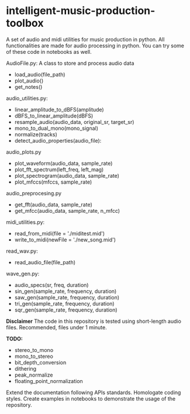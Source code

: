 # intelligent-music-production-toolbox
A set of audio and midi utilities for music production in python.
All functionalities are made for audio processing in python. You can try some of these code in notebooks as well.

AudioFile.py:
  A class to store and process audio data
  - load_audio(file_path)
  - plot_audio()
  - get_notes()
     
audio_utilities.py:
- linear_amplitude_to_dBFS(amplitude)
- dBFS_to_linear_amplitude(dBFS)
- resample_audio(audio_data, original_sr, target_sr)
- mono_to_dual_mono(mono_signal)
- normalize(tracks)
- detect_audio_properties(audio_file):
  
audio_plots.py
- plot_waveform(audio_data, sample_rate)
- plot_fft_spectrum(left_freq, left_mag)
- plot_spectrogram(audio_data, sample_rate)
- plot_mfccs(mfccs, sample_rate)

audio_preprocesing.py
- get_fft(audio_data, sample_rate)
- get_mfcc(audio_data, sample_rate, n_mfcc)

midi_utilities.py:
- read_from_midi(file = './miditest.mid')
- write_to_midi(newFile = './new_song.mid')

read_wav.py:
- read_audio_file(file_path)

wave_gen.py:
- audio_specs(sr, freq, duration)
- sin_gen(sample_rate, frequency, duration)
- saw_gen(sample_rate, frequency, duration)
- tri_gen(sample_rate, frequency, duration)
- sqr_gen(sample_rate, frequency, duration)

**Disclaimer**
The code in this repository is tested using short-length audio files. Recommended, files under 1 minute.

**TODO:**
- stereo_to_mono
- mono_to_stereo
- bit_depth_conversion
- dithering
- peak_normalize
- floating_point_normalization

Extend the documentation following APIs standards.
Homologate coding styles.
Create examples in notebooks to demonstrate the usage of the repository.
